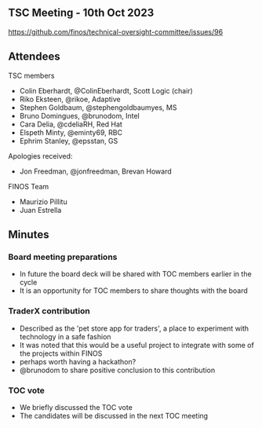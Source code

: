 ## TSC Meeting - 10th Oct 2023

https://github.com/finos/technical-oversight-committee/issues/96

## Attendees

TSC members
 - Colin Eberhardt, @ColinEberhardt, Scott Logic (chair)
 - Riko Eksteen, @rikoe, Adaptive
 - Stephen Goldbaum, @stephengoldbaumyes, MS
 - Bruno Domingues, @brunodom, Intel
 - Cara Delia, @cdeliaRH, Red Hat
 - Elspeth Minty, @eminty69, RBC
 - Ephrim Stanley, @epsstan, GS

Apologies received:
 - Jon Freedman, @jonfreedman, Brevan Howard

FINOS Team
 - Maurizio Pillitu
 - Juan Estrella

## Minutes

### Board meeting preparations
 - In future the board deck will be shared with TOC members earlier in the cycle
 - It is an opportunity for TOC members to share thoughts with the board

### TraderX contribution
 - Described as the 'pet store app for traders', a place to experiment with technology in a safe fashion
 - It was noted that this would be a useful project to integrate with some of the projects within FINOS
 - perhaps worth having a hackathon?
 - @brunodom to share positive conclusion to this contribution

### TOC vote
 - We briefly discussed the TOC vote
 - The candidates will be discussed in the next TOC meeting